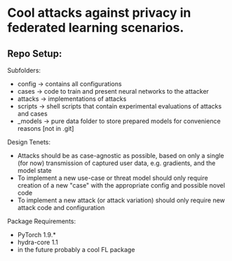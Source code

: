# Cool attacks against privacy in federated learning scenarios.

## Repo Setup:
Subfolders:
- config   -> contains all configurations
- cases    -> code to train and present neural networks to the attacker
- attacks  -> implementations of attacks
- scripts  -> shell scripts that contain experimental evaluations of attacks and cases
- _models   -> pure data folder to store prepared models for convenience reasons [not in .git]

Design Tenets:
- Attacks should be as case-agnostic as possible, based on only a single (for now) transmission of captured user data, e.g. gradients, and the model state
- To implement a new use-case or threat model should only require creation of a new "case" with the appropriate config and possible novel code
- To implement a new attack (or attack variation) should only require new attack code and configuration

Package Requirements:
- PyTorch 1.9.*
- hydra-core 1.1
- in the future probably a cool FL package
